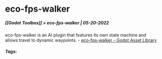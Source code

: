 # eco-fps-walker
##### [[Godot Toolbox]] > eco-fps-walker | 05-20-2022

eco-fps-walker is an AI plugin that features its own state machine and allows travel to dynamic waypoints.
		- [eco-fps-walker - Godot Asset Library](https://godotengine.org/asset-library/asset/52)

##### Tags: 